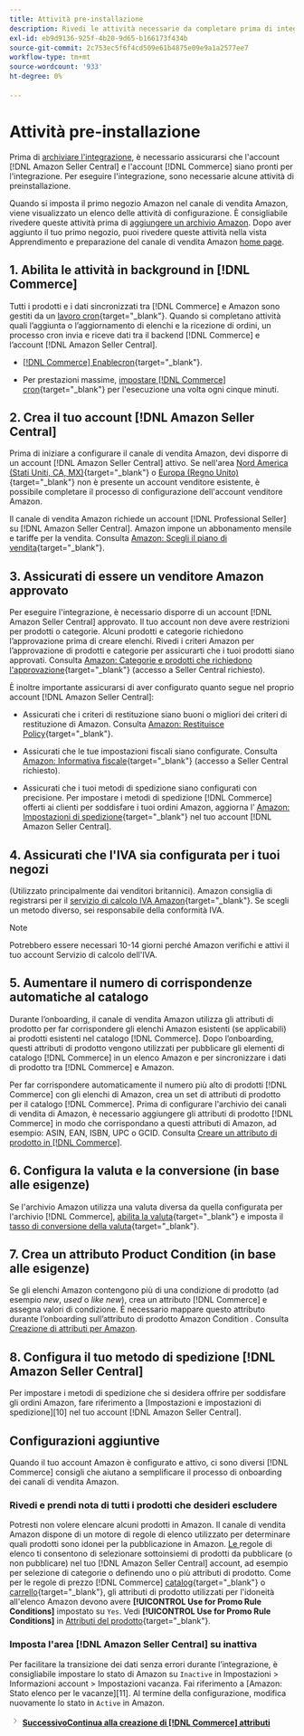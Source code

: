 ```yaml
---
title: Attività pre-installazione
description: Rivedi le attività necessarie da completare prima di integrare Adobe Commerce o Magenti Open Source Store in Amazon Sales Channel.
exl-id: eb9d9136-925f-4b20-9d65-b166173f434b
source-git-commit: 2c753ec5f6f4cd509e61b4875e09e9a1a2577ee7
workflow-type: tm+mt
source-wordcount: '933'
ht-degree: 0%

---
```


# Attività pre-installazione

Prima di [archiviare l&#39;integrazione](./store-integration.md), è necessario assicurarsi che l&#39;account [!DNL Amazon Seller Central] e l&#39;account [!DNL Commerce] siano pronti per l&#39;integrazione. Per eseguire l&#39;integrazione, sono necessarie alcune attività di preinstallazione.

Quando si imposta il primo negozio Amazon nel canale di vendita Amazon, viene visualizzato un elenco delle attività di configurazione. È consigliabile rivedere queste attività prima di [aggiungere un archivio Amazon](./store-integration.md). Dopo aver aggiunto il tuo primo negozio, puoi rivedere queste attività nella vista Apprendimento e preparazione del canale di vendita Amazon [home page](./amazon-sales-channel-home.md).

## 1. Abilita le attività in background in [!DNL Commerce]

Tutti i prodotti e i dati sincronizzati tra [!DNL Commerce] e Amazon sono gestiti da un [lavoro cron](https://docs.magento.com/user-guide/system/cron.html){target=&quot;_blank&quot;}. Quando si completano attività quali l’aggiunta o l’aggiornamento di elenchi e la ricezione di ordini, un processo cron invia e riceve dati tra il backend [!DNL Commerce] e l’account [!DNL Amazon Seller Central].

- [ [!DNL Commerce] Enablecron](https://docs.magento.com/user-guide/system/cron.html){target=&quot;_blank&quot;}.

- Per prestazioni massime, [impostare [!DNL Commerce] cron](https://docs.magento.com/user-guide/configuration/advanced/system.html){target=&quot;_blank&quot;} per l&#39;esecuzione una volta ogni cinque minuti.

## 2. Crea il tuo account [!DNL Amazon Seller Central]

Prima di iniziare a configurare il canale di vendita Amazon, devi disporre di un account [!DNL Amazon Seller Central] attivo. Se nell&#39;area [Nord America (Stati Uniti, CA, MX)](https://sell.amazon.com/){target=&quot;_blank&quot;} o [Europa (Regno Unito)](https://sell.amazon.co.uk/sell-online/beginners-guide){target=&quot;_blank&quot;} non è presente un account venditore esistente, è possibile completare il processo di configurazione dell&#39;account venditore Amazon.

Il canale di vendita Amazon richiede un account [!DNL Professional Seller] su [!DNL Amazon Seller Central]. Amazon impone un abbonamento mensile e tariffe per la vendita. Consulta [Amazon: Scegli il piano di vendita](https://sell.amazon.com/pricing.html){target=&quot;_blank&quot;}.

## 3. Assicurati di essere un venditore Amazon approvato

Per eseguire l&#39;integrazione, è necessario disporre di un account [!DNL Amazon Seller Central] approvato. Il tuo account non deve avere restrizioni per prodotti o categorie. Alcuni prodotti e categorie richiedono l’approvazione prima di creare elenchi. Rivedi i criteri Amazon per l’approvazione di prodotti e categorie per assicurarti che i tuoi prodotti siano approvati. Consulta [Amazon: Categorie e prodotti che richiedono l&#39;approvazione](https://sellercentral.amazon.com/gp/help/200333160){target=&quot;_blank&quot;} (accesso a Seller Central richiesto).

È inoltre importante assicurarsi di aver configurato quanto segue nel proprio account [!DNL Amazon Seller Central]:

- Assicurati che i criteri di restituzione siano buoni o migliori dei criteri di restituzione di Amazon. Consulta [Amazon: Restituisce Policy](https://www.amazon.com/gp/help/customer/display.html){target=&quot;_blank&quot;}.

- Assicurati che le tue impostazioni fiscali siano configurate. Consulta [Amazon: Informativa fiscale](https://sellercentral.amazon.com/gp/help/external/help.html){target=&quot;_blank&quot;} (accesso a Seller Central richiesto).

- Assicurati che i tuoi metodi di spedizione siano configurati con precisione. Per impostare i metodi di spedizione [!DNL Commerce] offerti ai clienti per soddisfare i tuoi ordini Amazon, aggiorna l’ [Amazon: Impostazioni di spedizione](https://sellercentral.amazon.com/sbr/ref=xx_shipset_dnav_xx#shipping_templates){target=&quot;_blank&quot;} nel tuo account [!DNL Amazon Seller Central].

## 4. Assicurati che l&#39;IVA sia configurata per i tuoi negozi

(Utilizzato principalmente dai venditori britannici). Amazon consiglia di registrarsi per il [servizio di calcolo IVA Amazon](https://sell.amazon.co.uk/learn/vat-resources#vat-services-on-amazon){target=&quot;_blank&quot;}. Se scegli un metodo diverso, sei responsabile della conformità IVA.

>[!NOTE]
>
>Potrebbero essere necessari 10-14 giorni perché Amazon verifichi e attivi il tuo account Servizio di calcolo dell&#39;IVA.

## 5. Aumentare il numero di corrispondenze automatiche al catalogo

Durante l’onboarding, il canale di vendita Amazon utilizza gli attributi di prodotto per far corrispondere gli elenchi Amazon esistenti (se applicabili) ai prodotti esistenti nel catalogo [!DNL Commerce]. Dopo l’onboarding, questi attributi di prodotto vengono utilizzati per pubblicare gli elementi di catalogo [!DNL Commerce] in un elenco Amazon e per sincronizzare i dati di prodotto tra [!DNL Commerce] e Amazon.

Per far corrispondere automaticamente il numero più alto di prodotti [!DNL Commerce] con gli elenchi di Amazon, crea un set di attributi di prodotto per il catalogo [!DNL Commerce]. Prima di configurare l&#39;archivio dei canali di vendita di Amazon, è necessario aggiungere gli attributi di prodotto [!DNL Commerce] in modo che corrispondano a questi attributi di Amazon, ad esempio: ASIN, EAN, ISBN, UPC o GCID. Consulta [Creare un attributo di prodotto in [!DNL Commerce]](./ob-creating-magento-attributes.md).

## 6. Configura la valuta e la conversione (in base alle esigenze)

Se l&#39;archivio Amazon utilizza una valuta diversa da quella configurata per l&#39;archivio [!DNL Commerce], [abilita la valuta](https://docs.magento.com/user-guide/configuration/general/currency-setup.html){target=&quot;_blank&quot;} e imposta il [tasso di conversione della valuta](https://docs.magento.com/user-guide/stores/currency-update.html){target=&quot;_blank&quot;}.

## 7. Crea un attributo Product Condition (in base alle esigenze)

Se gli elenchi Amazon contengono più di una condizione di prodotto (ad esempio _new_, _used_ o _like new_), crea un attributo [!DNL Commerce] e assegna valori di condizione. È necessario mappare questo attributo durante l’onboarding sull’attributo di prodotto Amazon Condition . Consulta [Creazione di attributi per Amazon](./ob-creating-magento-attributes.md).

## 8. Configura il tuo metodo di spedizione [!DNL Amazon Seller Central]

Per impostare i metodi di spedizione che si desidera offrire per soddisfare gli ordini Amazon, fare riferimento a [Impostazioni e impostazioni di spedizione][10] nel tuo account [!DNL Amazon Seller Central].

## Configurazioni aggiuntive

Quando il tuo account Amazon è configurato e attivo, ci sono diversi [!DNL Commerce] consigli che aiutano a semplificare il processo di onboarding dei canali di vendita Amazon.

### Rivedi e prendi nota di tutti i prodotti che desideri escludere

Potresti non volere elencare alcuni prodotti in Amazon. Il canale di vendita Amazon dispone di un motore di regole di elenco utilizzato per determinare quali prodotti sono idonei per la pubblicazione in Amazon. [Le ](./listing-rules.md) regole di elenco ti consentono di selezionare sottoinsiemi di prodotti da pubblicare (o non pubblicare) nel tuo  [!DNL Amazon Seller Central] account, ad esempio per selezione di categorie o definendo uno o più attributi di prodotto. Come per le regole di prezzo [!DNL Commerce] [catalog](https://docs.magento.com/user-guide/marketing/price-rules-catalog.html){target=&quot;_blank&quot;} o [carrello](https://docs.magento.com/user-guide/marketing/price-rules-cart.html){target=&quot;_blank&quot;}, gli attributi di prodotto utilizzati per l&#39;idoneità all&#39;elenco Amazon devono avere **[!UICONTROL Use for Promo Rule Conditions]** impostato su `Yes`. Vedi **[!UICONTROL Use for Promo Rule Conditions]** in [Attributi del prodotto](https://docs.magento.com/user-guide/stores/attributes-product.html){target=&quot;_blank&quot;}.

### Imposta l&#39;area [!DNL Amazon Seller Central] su inattiva

Per facilitare la transizione dei dati senza errori durante l’integrazione, è consigliabile impostare lo stato di Amazon su `Inactive` in Impostazioni > Informazioni account > Impostazioni vacanza. Fai riferimento a [Amazon: Stato elenco per le vacanze][11]. Al termine della configurazione, modifica nuovamente lo stato in `Active` in Amazon.

![Icona ](assets/btn-next.png) [**SuccessivoContinua alla creazione di  [!DNL Commerce] attributi**](./ob-creating-magento-attributes.md)
